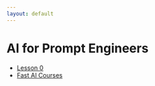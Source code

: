 ```yaml
---
layout: default
---
```


# AI for Prompt Engineers
- [Lesson 0](https://www.youtube.com/watch?v=gGxe2mN3kAg)
- [Fast AI Courses](https://course.fast.ai)
